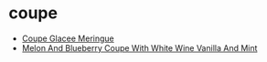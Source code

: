 # coupe

 * [Coupe Glacee Meringue](../index/c/coupe-glacee-meringue-395053.json)
 * [Melon And Blueberry Coupe With White Wine Vanilla And Mint](../index/m/melon-and-blueberry-coupe-with-white-wine-vanilla-and-mint-624.json)
